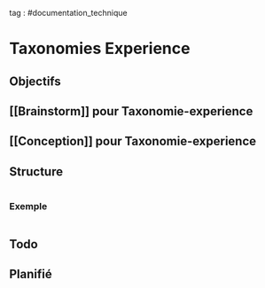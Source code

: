 tag : #documentation_technique 
# Taxonomies Experience
## Objectifs


## [[Brainstorm]] pour Taxonomie-experience


## [[Conception]] pour Taxonomie-experience


## Structure

```javascript

```

### Exemple

```javascript

```


## Todo


## Planifié

